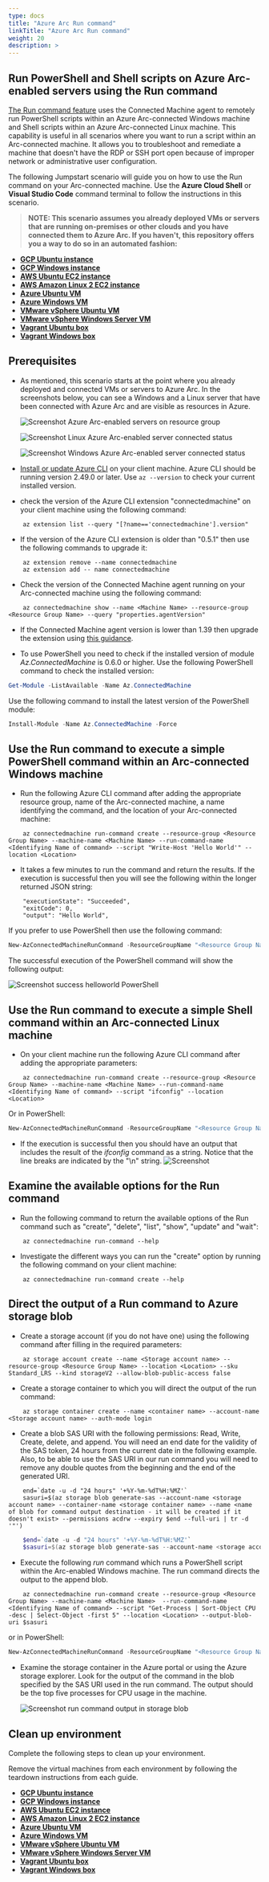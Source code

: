 ```yaml
---
type: docs
title: "Azure Arc Run command"
linkTitle: "Azure Arc Run command"
weight: 20
description: >
---
```


## Run PowerShell and Shell scripts on Azure Arc-enabled servers using the Run command

[The Run command feature](https://learn.microsoft.com/azure/azure-arc/servers/run-command) uses the Connected Machine agent to remotely run PowerShell scripts within an Azure Arc-connected Windows machine and Shell scripts within an Azure Arc-connected Linux machine. This capability is useful in all scenarios where you want to run a script within an Arc-connected machine. It allows you to troubleshoot and remediate a machine that doesn't have the RDP or SSH port open because of improper network or administrative user configuration.

The following Jumpstart scenario will guide you on how to use the Run command on your Arc-connected machine. Use the **Azure Cloud Shell** or **Visual Studio Code** command terminal to follow the instructions in this scenario.

> **NOTE: This scenario assumes you already deployed VMs or servers that are running on-premises or other clouds and you have connected them to Azure Arc. If you haven't, this repository offers you a way to do so in an automated fashion:**

- **[GCP Ubuntu instance](https://azurearcjumpstart.com/azure_arc_jumpstart/azure_arc_servers/gcp/gcp_terraform_ubuntu/)**
- **[GCP Windows instance](https://azurearcjumpstart.com/azure_arc_jumpstart/azure_arc_servers/gcp/gcp_terraform_windows/)**
- **[AWS Ubuntu EC2 instance](https://azurearcjumpstart.com/azure_arc_jumpstart/azure_arc_servers/aws/aws_terraform_ubuntu/)**
- **[AWS Amazon Linux 2 EC2 instance](https://azurearcjumpstart.com/azure_arc_jumpstart/azure_arc_servers/aws/aws_terraform_al2/)**
- **[Azure Ubuntu VM](https://azurearcjumpstart.com/azure_arc_jumpstart/azure_arc_servers/azure/azure_arm_template_linux/)**
- **[Azure Windows VM](https://azurearcjumpstart.com/azure_arc_jumpstart/azure_arc_servers/azure/azure_arm_template_win/)**
- **[VMware vSphere Ubuntu VM](https://azurearcjumpstart.com/azure_arc_jumpstart/azure_arc_servers/vmware/vmware_terraform_ubuntu/)**
- **[VMware vSphere Windows Server VM](https://azurearcjumpstart.com/azure_arc_jumpstart/azure_arc_servers/vmware/vmware_terraform_winsrv/)**
- **[Vagrant Ubuntu box](https://azurearcjumpstart.com/azure_arc_jumpstart/azure_arc_servers/vagrant/local_vagrant_ubuntu/)**
- **[Vagrant Windows box](https://azurearcjumpstart.com/azure_arc_jumpstart/azure_arc_servers/vagrant/local_vagrant_windows/)**

## Prerequisites

- As mentioned, this scenario starts at the point where you already deployed and connected VMs or servers to Azure Arc. In the screenshots below, you can see a Windows and a Linux server that have been connected with Azure Arc and are visible as resources in Azure.

    ![Screenshot Azure Arc-enabled servers on resource group](./01.png)

    ![Screenshot Linux Azure Arc-enabled server connected status](./02.png)

    ![Screenshot Windows Azure Arc-enabled server connected status](./03.png)

- [Install or update Azure CLI](https://learn.microsoft.com/cli/azure/install-azure-cli?view=azure-cli-latest) on your client machine. Azure CLI should be running version 2.49.0 or later. Use ```az --version``` to check your current installed version.
- check the version of the Azure CLI extension "connectedmachine" on your client machine using the following command:
```shell
    az extension list --query "[?name=='connectedmachine'].version"
```
- If the version of the Azure CLI extension is older than "0.5.1" then use the following commands to upgrade it:
```shell
    az extension remove --name connectedmachine
    az extension add -- name connectedmachine
```
- Check the version of the Connected Machine agent running on your Arc-connected machine using the following command:

```shell
    az connectedmachine show --name <Machine Name> --resource-group <Resource Group Name> --query "properties.agentVersion"
```
- If the Connected Machine agent version is lower than 1.39 then upgrade the extension using [this guidance](https://learn.microsoft.com/en-us/azure/azure-arc/servers/manage-agent).

- To use PowerShell you need to check if the installed version of module _Az.ConnectedMachine_ is 0.6.0 or higher. Use the following PowerShell command to check the installed version:

```powershell
Get-Module -ListAvailable -Name Az.ConnectedMachine
```
Use the following command to install the latest version of the PowerShell module:

```powershell
Install-Module -Name Az.ConnectedMachine -Force 
```

## Use the Run command to execute a simple PowerShell command within an Arc-connected Windows machine

- Run the following Azure CLI command after adding the appropriate resource group, name of the Arc-connected machine, a name identifying the command, and the location of your Arc-connected machine:

```shell
    az connectedmachine run-command create --resource-group <Resource Group Name> --machine-name <Machine Name> --run-command-name <Identifying Name of command> --script "Write-Host 'Hello World'" --location <Location>
```
- It takes a few minutes to run the command and return the results. If the execution is successful then you will see the following within the longer returned JSON string:
    
```shell
    "executionState": "Succeeded",
    "exitCode": 0,
    "output": "Hello World",
```

If you prefer to use PowerShell then use the following command:

```powershell
New-AzConnectedMachineRunCommand -ResourceGroupName "<Resource Group Name>" -Location "<Location>" -SourceScript "Write-Host 'Hello World'" -RunCommandName "<Identifying Name of command>" -MachineName "<Machine Name>"
```

The successful execution of the PowerShell command will show the following output:

![Screenshot success helloworld PowerShell](./04.png)

## Use the Run command to execute a simple Shell command within an Arc-connected Linux machine

- On your client machine run the following Azure CLI command after adding the appropriate parameters:

```shell
    az connectedmachine run-command create --resource-group <Resource Group Name> --machine-name <Machine Name> --run-command-name <Identifying Name of command> --script "ifconfig" --location <Location>
```

Or in PowerShell:

```powershell
New-AzConnectedMachineRunCommand -ResourceGroupName "<Resource Group Name>" -Location "<Location>" -SourceScript "ifconfig" -RunCommandName "<Identifying Name of command>" -MachineName "<Machine Name>"
```

- If the execution is successful then you should have an output that includes the result of the _ifconfig_ command as a string. Notice that the line breaks are indicated by the "\n" string.
    ![Screenshot](./05.png)

## Examine the available options for the Run command

- Run the following command to return the available options of the Run command such as "create", "delete", "list", "show", "update" and "wait":

```shell
    az connectedmachine run-command --help
```

- Investigate the different ways you can run the "create" option by running the following command on your client machine:

```shell
    az connectedmachine run-command create --help
```

## Direct the output of a Run command to Azure storage blob

- Create a storage account (if you do not have one) using the following command after filling in the required parameters:

```shell
    az storage account create --name <Storage account name> --resource-group <Resource Group Name> --location <Location> --sku Standard_LRS --kind storageV2 --allow-blob-public-access false
```
- Create a storage container to which you will direct the output of the run command:

```shell
    az storage container create --name <container name> --account-name <Storage account name> --auth-mode login
```

- Create a blob SAS URI with the following permissions: Read, Write, Create, delete, and append. You will need an end date for the validity of the SAS token, 24 hours from the current date in the following example. Also, to be able to use the SAS URI in our run command you will need to remove any double quotes from the beginning and the end of the generated URI.

```shell
    end=`date -u -d "24 hours" '+%Y-%m-%dT%H:%MZ'`
    sasuri=$(az storage blob generate-sas --account-name <storage account name> --container-name <storage container name> --name <name of blob for command output destination - it will be created if it doesn't exist> --permissions acdrw --expiry $end --full-uri | tr -d '"')
```

```powershell
    $end=`date -u -d "24 hours" '+%Y-%m-%dT%H:%MZ'`
    $sasuri=$(az storage blob generate-sas --account-name <storage account name> --container-name <storage container name> --name <name of blob for command output destination - it will be created if it doesn't exist> --permissions acdrw --expiry $end --full-uri | tr -d '"')
```

- Execute the following _run_ command which runs a PowerShell script within the Arc-enabled Windows machine. The run command directs the output to the append blob.

```shell
    az connectedmachine run-command create --resource-group <Resource Group Name> --machine-name <Machine Name>  --run-command-name <Identifying Name of command> --script "Get-Process | Sort-Object CPU -desc | Select-Object -first 5" --location <Location> --output-blob-uri $sasuri
```

or in PowerShell:

```powershell
New-AzConnectedMachineRunCommand -ResourceGroupName "<Resource Group Name>" -Location "<Location>" -SourceScript "Get-Process | Sort-Object CPU -desc | Select-Object -first 5" -RunCommandName "<Identifying Name of command>" -MachineName "<Machine Name>" -OutputBlobUri $sasuri
```

- Examine the storage container in the Azure portal or using the Azure storage explorer. Look for the output of the command in the blob specified by the SAS URI used in the run command. The output should be the top five processes for CPU usage in the machine.

    ![Screenshot run command output in storage blob](./06.png)

## Clean up environment

Complete the following steps to clean up your environment.

Remove the virtual machines from each environment by following the teardown instructions from each guide.

- **[GCP Ubuntu instance](/azure_arc_jumpstart/azure_arc_servers/gcp/gcp_terraform_ubuntu/)**
- **[GCP Windows instance](/azure_arc_jumpstart/azure_arc_servers/gcp/gcp_terraform_windows/)**
- **[AWS Ubuntu EC2 instance](/azure_arc_jumpstart/azure_arc_servers/aws/aws_terraform_ubuntu/)**
- **[AWS Amazon Linux 2 EC2 instance](/azure_arc_jumpstart/azure_arc_servers/aws/aws_terraform_al2/)**
- **[Azure Ubuntu VM](/azure_arc_jumpstart/azure_arc_servers/azure/azure_arm_template_linux/)**
- **[Azure Windows VM](/azure_arc_jumpstart/azure_arc_servers/azure/azure_arm_template_win/)**
- **[VMware vSphere Ubuntu VM](/azure_arc_jumpstart/azure_arc_servers/vmware/vmware_terraform_ubuntu/)**
- **[VMware vSphere Windows Server VM](/azure_arc_jumpstart/azure_arc_servers/vmware/vmware_terraform_winsrv/)**
- **[Vagrant Ubuntu box](/azure_arc_jumpstart/azure_arc_servers/vagrant/local_vagrant_ubuntu/)**
- **[Vagrant Windows box](/azure_arc_jumpstart/azure_arc_servers/vagrant/local_vagrant_windows/)**
